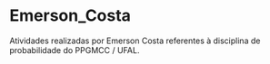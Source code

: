 # Emerson_Costa
Atividades realizadas por Emerson Costa referentes à disciplina de probabilidade do PPGMCC / UFAL.
